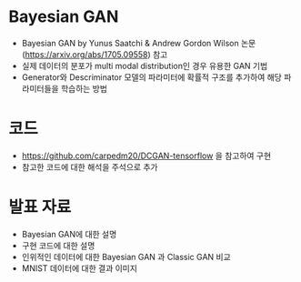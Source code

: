 # Bayesian GAN
- Bayesian GAN by Yunus Saatchi & Andrew Gordon Wilson 논문(https://arxiv.org/abs/1705.09558) 참고
- 실제 데이터의 분포가 multi modal distribution인 경우 유용한 GAN 기법
- Generator와 Descriminator 모델의 파라미터에 확률적 구조를 추가하여 해당 파라미터들을 학습하는 방법

# 코드 
- https://github.com/carpedm20/DCGAN-tensorflow 을 참고하여 구현
- 참고한 코드에 대한 해석을 주석으로 추가

# 발표 자료
- Bayesian GAN에 대한 설명
- 구현 코드에 대한 설명
- 인위적인 데이터에 대한 Bayesian GAN 과 Classic GAN 비교
- MNIST 데이터에 대한 결과 이미지
